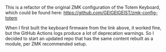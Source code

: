 This is a refactor of the original ZMK configuration of the Totem Keyboard, which could be found here: https://github.com/GEIGEIGEIST/zmk-config-totem

When I first built the keyboard firmware from the link above, it worked fine, but the GitHub Actions logs produce a lot of deprecation warnings.  So I decided to start an updated repo that has the same content rebuilt as a module, per ZMK recommended setup.